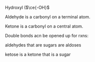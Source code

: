Hydroxyl ($\ce{-OH}$



Aldehyde is a carbonyl on a terminal atom.

Ketone is a carbonyl on a central atom.

Double bonds acn be opened up for rxns:

aldehydes that are sugars are aldoses

ketose is a ketone that is a sugar

